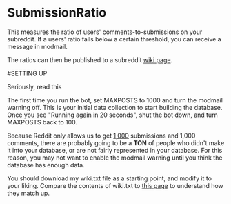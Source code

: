 SubmissionRatio
===

This measures the ratio of users' comments-to-submissions on your subreddit. If a users' ratio falls below a certain threshold, you can receive a message in modmail.

The ratios can then be published to a subreddit [wiki page](http://www.reddit.com/r/GoldTesting/wiki/heyo).

#SETTING UP

Seriously, read this

The first time you run the bot, set MAXPOSTS to 1000 and turn the modmail warning off. This is your initial data collection to start building the database. Once you see "Running again in 20 seconds", shut the bot down, and turn MAXPOSTS back to 100.

Because Reddit only allows us to get [1,000](http://www.reddit.com/r/redditdev/comments/2ffide/listing_old_comments/ck8qlme) submissions and 1,000 comments, there are probably going to be a **TON** of people who didn't make it into your database, or are not fairly represented in your database. For this reason, you may not want to enable the modmail warning until you think the database has enough data.

You should download my wiki.txt file as a starting point, and modify it to your liking. Compare the contents of wiki.txt to [this page](http://www.reddit.com/r/GoldTesting/wiki/heyo) to understand how they match up.